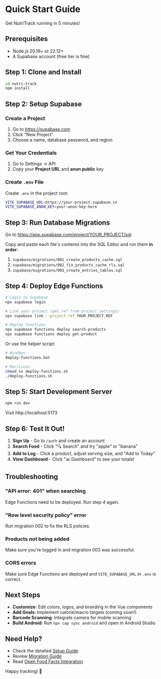 # Quick Start Guide

Get NutriTrack running in 5 minutes!

## Prerequisites

- Node.js 20.19+ or 22.12+
- A Supabase account (free tier is fine)

## Step 1: Clone and Install

```bash
cd nutri-track
npm install
```

## Step 2: Setup Supabase

### Create a Project

1. Go to https://supabase.com
2. Click "New Project"
3. Choose a name, database password, and region

### Get Your Credentials

1. Go to Settings → API
2. Copy your **Project URL** and **anon public** key

### Create `.env` File

Create `.env` in the project root:

```bash
VITE_SUPABASE_URL=https://your-project.supabase.co
VITE_SUPABASE_ANON_KEY=your-anon-key-here
```

## Step 3: Run Database Migrations

Go to https://app.supabase.com/project/YOUR_PROJECT/sql

Copy and paste each file's contents into the SQL Editor and run them **in order**:

1. `supabase/migrations/001_create_products_cache.sql`
2. `supabase/migrations/002_fix_products_cache_rls.sql`
3. `supabase/migrations/003_create_entries_tables.sql`

## Step 4: Deploy Edge Functions

```bash
# Login to Supabase
npx supabase login

# Link your project (get ref from project settings)
npx supabase link --project-ref YOUR_PROJECT_REF

# Deploy functions
npx supabase functions deploy search-products
npx supabase functions deploy get-product
```

Or use the helper script:
```bash
# Windows
deploy-functions.bat

# Mac/Linux
chmod +x deploy-functions.sh
./deploy-functions.sh
```

## Step 5: Start Development Server

```bash
npm run dev
```

Visit http://localhost:5173

## Step 6: Test It Out!

1. **Sign Up** - Go to `/auth` and create an account
2. **Search Food** - Click "🔍 Search" and try "apple" or "banana"
3. **Add to Log** - Click a product, adjust serving size, and "Add to Today"
4. **View Dashboard** - Click "📊 Dashboard" to see your totals!

## Troubleshooting

### "API error: 401" when searching

Edge Functions need to be deployed. Run step 4 again.

### "Row level security policy" error

Run migration 002 to fix the RLS policies.

### Products not being added

Make sure you're logged in and migration 003 was successful.

### CORS errors

Make sure Edge Functions are deployed and `VITE_SUPABASE_URL` in `.env` is correct.

## Next Steps

- **Customize**: Edit colors, logos, and branding in the Vue components
- **Add Goals**: Implement calorie/macro targets (coming soon!)
- **Barcode Scanning**: Integrate camera for mobile scanning
- **Build Android**: Run `npx cap sync android` and open in Android Studio

## Need Help?

- Check the detailed [Setup Guide](./SETUP.md)
- Review [Migration Guide](./MIGRATION_GUIDE.md)
- Read [Open Food Facts Integration](./OPEN_FOOD_FACTS_INTEGRATION.md)

Happy tracking! 🍎

